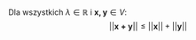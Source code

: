 Dla wszystkich $\lambda\in\mathbb{R}$ i $\boldsymbol{x, y}\in V$:
$$
||\boldsymbol{x+y}||\le||\boldsymbol{x}||+||\boldsymbol{y}||
$$
